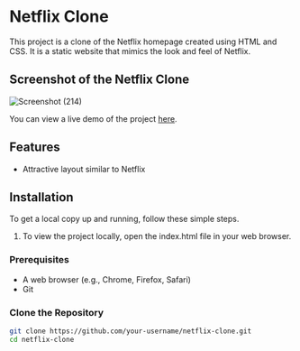# Netflix Clone

This project is a clone of the Netflix homepage created using HTML and CSS. It is a static website that mimics the look and feel of Netflix.

## Screenshot of the Netflix Clone
![Screenshot (214)](https://github.com/Ark898/Netflix_login_page_clone/assets/137332440/39e33b04-f669-4ba3-9bf9-6095fd85fd1e)

You can view a live demo of the project [here](https://ark898.github.io/Netflix_login_page_clone/).

## Features

- Attractive layout similar to Netflix

## Installation

To get a local copy up and running, follow these simple steps.
1. To view the project locally, open the index.html file in your web browser.

### Prerequisites

- A web browser (e.g., Chrome, Firefox, Safari)
- Git

### Clone the Repository

```sh
git clone https://github.com/your-username/netflix-clone.git
cd netflix-clone
